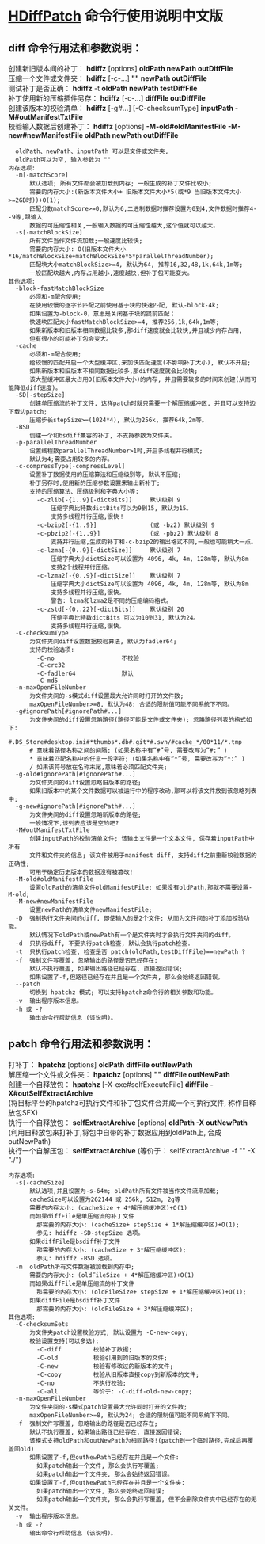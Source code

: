 # [HDiffPatch](https://github.com/sisong/HDiffPatch) 命令行使用说明中文版

## diff 命令行用法和参数说明：
创建新旧版本间的补丁： **hdiffz** [options] **oldPath newPath outDiffFile**   
压缩一个文件或文件夹： **hdiffz** [-c-...]  **"" newPath outDiffFile**   
测试补丁是否正确： **hdiffz**    -t     **oldPath newPath testDiffFile**   
补丁使用新的压缩插件另存： **hdiffz** [-c-...]  **diffFile outDiffFile**   
创建该版本的校验清单： **hdiffz** [-g#...] [-C-checksumType] **inputPath -M#outManifestTxtFile**   
校验输入数据后创建补丁： **hdiffz** [options] **-M-old#oldManifestFile -M-new#newManifestFile oldPath newPath outDiffFile**   
```
  oldPath、newPath、inputPath 可以是文件或文件夹, 
  oldPath可以为空, 输入参数为 ""
内存选项:
  -m[-matchScore]
      默认选项; 所有文件都会被加载到内存; 一般生成的补丁文件比较小;
      需要的内存大小:(新版本文件大小+ 旧版本文件大小*5(或*9 当旧版本文件大小>=2GB时))+O(1);
      匹配分数matchScore>=0,默认为6,二进制数据时推荐设置为0到4,文件数据时推荐4--9等,跟输入
      数据的可压缩性相关,一般输入数据的可压缩性越大,这个值就可以越大。
  -s[-matchBlockSize]
      所有文件当作文件流加载;一般速度比较快;
      需要的内存大小: O(旧版本文件大小*16/matchBlockSize+matchBlockSize*5*parallelThreadNumber);
      匹配块大小matchBlockSize>=4, 默认为64, 推荐16,32,48,1k,64k,1m等;
      一般匹配块越大,内存占用越小,速度越快,但补丁包可能变大。
其他选项:
  -block-fastMatchBlockSize
      必须和-m配合使用;
      在使用较慢的逐字节匹配之前使用基于块的快速匹配, 默认-block-4k;
      如果设置为-block-0，意思是关闭基于块的提前匹配；
      快速块匹配大小fastMatchBlockSize>=4, 推荐256,1k,64k,1m等;
      如果新版本和旧版本相同数据比较多,那diff速度就会比较快,并且减少内存占用,
      但有很小的可能补丁包会变大。
  -cache
      必须和-m配合使用;
      给较慢的匹配开启一个大型缓冲区,来加快匹配速度(不影响补丁大小), 默认不开启;
      如果新版本和旧版本不相同数据比较多,那diff速度就会比较快;
      该大型缓冲区最大占用O(旧版本文件大小)的内存, 并且需要较多的时间来创建(从而可能降低diff速度)。
  -SD[-stepSize]
      创建单压缩流的补丁文件, 这样patch时就只需要一个解压缩缓冲区, 并且可以支持边下载边patch;
      压缩步长stepSize>=(1024*4), 默认为256k, 推荐64k,2m等。
  -BSD
      创建一个和bsdiff兼容的补丁, 不支持参数为文件夹。
  -p-parallelThreadNumber
      设置线程数parallelThreadNumber>1时,开启多线程并行模式;
      默认为4;需要占用较多的内存。
  -c-compressType[-compressLevel]
      设置补丁数据使用的压缩算法和压缩级别等, 默认不压缩;
      补丁另存时,使用新的压缩参数设置来输出新补丁;
      支持的压缩算法、压缩级别和字典大小等:
        -c-zlib[-{1..9}[-dictBits]]     默认级别 9
            压缩字典比特数dictBits可以为9到15, 默认为15。
            支持多线程并行压缩,很快！
        -c-bzip2[-{1..9}]               (或 -bz2) 默认级别 9
        -c-pbzip2[-{1..9}]              (或 -pbz2) 默认级别 8
            支持并行压缩,生成的补丁和-c-bzip2的输出格式不同,一般也可能稍大一点。
        -c-lzma[-{0..9}[-dictSize]]     默认级别 7
            压缩字典大小dictSize可以设置为 4096, 4k, 4m, 128m等, 默认为8m
            支持2个线程并行压缩。
        -c-lzma2[-{0..9}[-dictSize]]    默认级别 7
            压缩字典大小dictSize可以设置为 4096, 4k, 4m, 128m等, 默认为8m
            支持多线程并行压缩,很快。
            警告: lzma和lzma2是不同的压缩编码格式。
        -c-zstd[-{0..22}[-dictBits]]    默认级别 20
            压缩字典比特数dictBits 可以为10到31, 默认为24。
            支持多线程并行压缩,很快。
  -C-checksumType
      为文件夹间diff设置数据校验算法, 默认为fadler64;
      支持的校验选项:
        -C-no                   不校验
        -C-crc32
        -C-fadler64             默认
        -C-md5
  -n-maxOpenFileNumber
      为文件夹间的-s模式diff设置最大允许同时打开的文件数;
      maxOpenFileNumber>=8, 默认为48; 合适的限制值可能不同系统下不同。
  -g#ignorePath[#ignorePath#...]
      为文件夹间的diff设置忽略路径(路径可能是文件或文件夹); 忽略路径列表的格式如下:
        #.DS_Store#desktop.ini#*thumbs*.db#.git*#.svn/#cache_*/00*11/*.tmp
      # 意味着路径名称之间的间隔; (如果名称中有“#”号, 需要改写为“#:” )
      * 意味着匹配名称中的任意一段字符; (如果名称中有“*”号, 需要改写为“*:” )
      / 如果该符号放在名称末尾,意味着必须匹配文件夹;
  -g-old#ignorePath[#ignorePath#...]
      为文件夹间的diff设置忽略旧版本的路径;
      如果旧版本中的某个文件数据可以被运行中的程序改动,那可以将该文件放到该忽略列表中;
  -g-new#ignorePath[#ignorePath#...]
      为文件夹间的diff设置忽略新版本的路径;
      一般情况下,该列表应该是空的吧?
  -M#outManifestTxtFile
      创建inputPath的校验清单文件; 该输出文件是一个文本文件, 保存着inputPath中所有
      文件和文件夹的信息; 该文件被用于manifest diff, 支持diff之前重新校验数据的正确性;
      可用于确定历史版本的数据没有被篡改!
  -M-old#oldManifestFile
      设置oldPath的清单文件oldManifestFile; 如果没有oldPath,那就不需要设置-M-old;
  -M-new#newManifestFile
      设置newPath的清单文件newManifestFile;
  -D  强制执行文件夹间的diff, 即使输入的是2个文件; 从而为文件间的补丁添加校验功能。
      默认情况下oldPath或newPath有一个是文件夹时才会执行文件夹间的diff。
  -d  只执行diff, 不要执行patch检查, 默认会执行patch检查.
  -t  只执行patch检查, 检查是否 patch(oldPath,testDiffFile)==newPath ?
  -f  强制文件写覆盖, 忽略输出的路径是否已经存在;
      默认不执行覆盖, 如果输出路径已经存在, 直接返回错误;
      如果设置了-f,但路径已经存在并且是一个文件夹, 那么会始终返回错误。
  --patch
      切换到 hpatchz 模式; 可以支持hpatchz命令行的相关参数和功能。
  -v  输出程序版本信息。
  -h 或 -?
      输出命令行帮助信息 (该说明)。
```
   
## patch 命令行用法和参数说明：  
打补丁： **hpatchz** [options] **oldPath diffFile outNewPath**   
解压缩一个文件或文件夹： **hpatchz** [options] **"" diffFile outNewPath**   
创建一个自释放包： **hpatchz** [-X-exe#selfExecuteFile] **diffFile -X#outSelfExtractArchive**   
  (将目标平台的hpatchz可执行文件和补丁包文件合并成一个可执行文件, 称作自释放包SFX)   
执行一个自释放包： **selfExtractArchive** [options] **oldPath -X outNewPath**   
  (利用自释放包来打补丁,将包中自带的补丁数据应用到oldPath上, 合成outNewPath)   
执行一个自解压包： **selfExtractArchive**   (等价于： selfExtractArchive -f "" -X "./")
```
内存选项:
  -s[-cacheSize]
      默认选项,并且设置为-s-64m; oldPath所有文件被当作文件流来加载;
      cacheSize可以设置为262144 或 256k, 512m, 2g等
      需要的内存大小: (cacheSize + 4*解压缩缓冲区)+O(1)
      而如果diffFile是单压缩流的补丁文件
        那需要的内存大小: (cacheSize+ stepSize + 1*解压缩缓冲区)+O(1);
        参见: hdiffz -SD-stepSize 选项。
      如果diffFile是bsdiff补丁文件
        那需要的内存大小: (cacheSize + 3*解压缩缓冲区);
        参见: hdiffz -BSD 选项。
  -m  oldPath所有文件数据被加载到内存中;
      需要的内存大小: (oldFileSize + 4*解压缩缓冲区)+O(1)
      而如果diffFile是单压缩流的补丁文件
        那需要的内存大小: (oldFileSize+ stepSize + 1*解压缩缓冲区)+O(1);
      如果diffFile是bsdiff补丁文件
        那需要的内存大小: (oldFileSize + 3*解压缩缓冲区);
其他选项:
  -C-checksumSets
      为文件夹patch设置校验方式, 默认设置为 -C-new-copy;
      校验设置支持(可以多选):
        -C-diff         校验补丁数据;
        -C-old          校验引用到的旧版本的文件;
        -C-new          校验有修改过的新版本的文件;
        -C-copy         校验从旧版本直接copy到新版本的文件;
        -C-no           不执行校验;
        -C-all          等价于: -C-diff-old-new-copy;
  -n-maxOpenFileNumber
      为文件夹间的-s模式patch设置最大允许同时打开的文件数;
      maxOpenFileNumber>=8, 默认为24; 合适的限制值可能不同系统下不同。
  -f  强制文件写覆盖, 忽略输出的路径是否已经存在;
      默认不执行覆盖, 如果输出路径已经存在, 直接返回错误;
      该模式支持oldPath和outNewPath为相同路径!(patch到一个临时路径,完成后再覆盖回old)
      如果设置了-f,但outNewPath已经存在并且是一个文件:
        如果patch输出一个文件, 那么会执行写覆盖;
        如果patch输出一个文件夹, 那么会始终返回错误。
      如果设置了-f,但outNewPath已经存在并且是一个文件夹:
        如果patch输出一个文件, 那么会始终返回错误;
        如果patch输出一个文件夹, 那么会执行写覆盖, 但不会删除文件夹中已经存在的无关文件。
  -v  输出程序版本信息。
  -h 或 -?
      输出命令行帮助信息 (该说明)。
```
   
